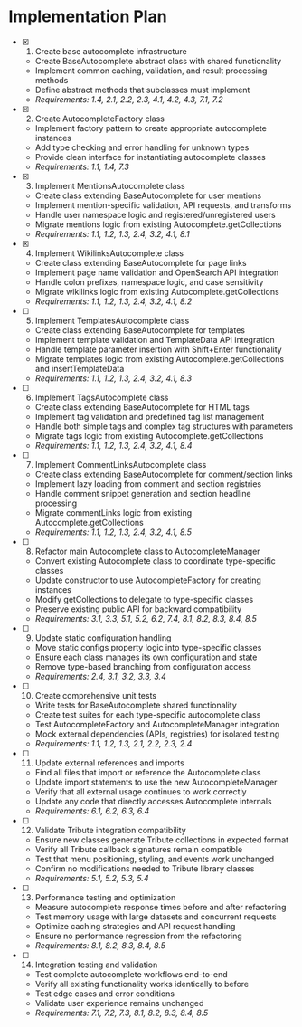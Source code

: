 # Implementation Plan

- [x] 1. Create base autocomplete infrastructure

  - Create BaseAutocomplete abstract class with shared functionality
  - Implement common caching, validation, and result processing methods
  - Define abstract methods that subclasses must implement
  - _Requirements: 1.4, 2.1, 2.2, 2.3, 4.1, 4.2, 4.3, 7.1, 7.2_

- [x] 2. Create AutocompleteFactory class

  - Implement factory pattern to create appropriate autocomplete instances
  - Add type checking and error handling for unknown types
  - Provide clean interface for instantiating autocomplete classes
  - _Requirements: 1.1, 1.4, 7.3_

- [x] 3. Implement MentionsAutocomplete class

  - Create class extending BaseAutocomplete for user mentions
  - Implement mention-specific validation, API requests, and transforms
  - Handle user namespace logic and registered/unregistered users
  - Migrate mentions logic from existing Autocomplete.getCollections
  - _Requirements: 1.1, 1.2, 1.3, 2.4, 3.2, 4.1, 8.1_

- [x] 4. Implement WikilinksAutocomplete class


  - Create class extending BaseAutocomplete for page links
  - Implement page name validation and OpenSearch API integration
  - Handle colon prefixes, namespace logic, and case sensitivity
  - Migrate wikilinks logic from existing Autocomplete.getCollections
  - _Requirements: 1.1, 1.2, 1.3, 2.4, 3.2, 4.1, 8.2_

- [ ] 5. Implement TemplatesAutocomplete class

  - Create class extending BaseAutocomplete for templates
  - Implement template validation and TemplateData API integration
  - Handle template parameter insertion with Shift+Enter functionality
  - Migrate templates logic from existing Autocomplete.getCollections and insertTemplateData
  - _Requirements: 1.1, 1.2, 1.3, 2.4, 3.2, 4.1, 8.3_

- [ ] 6. Implement TagsAutocomplete class

  - Create class extending BaseAutocomplete for HTML tags
  - Implement tag validation and predefined tag list management
  - Handle both simple tags and complex tag structures with parameters
  - Migrate tags logic from existing Autocomplete.getCollections
  - _Requirements: 1.1, 1.2, 1.3, 2.4, 3.2, 4.1, 8.4_

- [ ] 7. Implement CommentLinksAutocomplete class

  - Create class extending BaseAutocomplete for comment/section links
  - Implement lazy loading from comment and section registries
  - Handle comment snippet generation and section headline processing
  - Migrate commentLinks logic from existing Autocomplete.getCollections
  - _Requirements: 1.1, 1.2, 1.3, 2.4, 3.2, 4.1, 8.5_

- [ ] 8. Refactor main Autocomplete class to AutocompleteManager

  - Convert existing Autocomplete class to coordinate type-specific classes
  - Update constructor to use AutocompleteFactory for creating instances
  - Modify getCollections to delegate to type-specific classes
  - Preserve existing public API for backward compatibility
  - _Requirements: 3.1, 3.3, 5.1, 5.2, 6.2, 7.4, 8.1, 8.2, 8.3, 8.4, 8.5_

- [ ] 9. Update static configuration handling

  - Move static configs property logic into type-specific classes
  - Ensure each class manages its own configuration and state
  - Remove type-based branching from configuration access
  - _Requirements: 2.4, 3.1, 3.2, 3.3, 3.4_

- [ ] 10. Create comprehensive unit tests

  - Write tests for BaseAutocomplete shared functionality
  - Create test suites for each type-specific autocomplete class
  - Test AutocompleteFactory and AutocompleteManager integration
  - Mock external dependencies (APIs, registries) for isolated testing
  - _Requirements: 1.1, 1.2, 1.3, 2.1, 2.2, 2.3, 2.4_

- [ ] 11. Update external references and imports

  - Find all files that import or reference the Autocomplete class
  - Update import statements to use the new AutocompleteManager
  - Verify that all external usage continues to work correctly
  - Update any code that directly accesses Autocomplete internals
  - _Requirements: 6.1, 6.2, 6.3, 6.4_

- [ ] 12. Validate Tribute integration compatibility

  - Ensure new classes generate Tribute collections in expected format
  - Verify all Tribute callback signatures remain compatible
  - Test that menu positioning, styling, and events work unchanged
  - Confirm no modifications needed to Tribute library classes
  - _Requirements: 5.1, 5.2, 5.3, 5.4_

- [ ] 13. Performance testing and optimization

  - Measure autocomplete response times before and after refactoring
  - Test memory usage with large datasets and concurrent requests
  - Optimize caching strategies and API request handling
  - Ensure no performance regression from the refactoring
  - _Requirements: 8.1, 8.2, 8.3, 8.4, 8.5_

- [ ] 14. Integration testing and validation
  - Test complete autocomplete workflows end-to-end
  - Verify all existing functionality works identically to before
  - Test edge cases and error conditions
  - Validate user experience remains unchanged
  - _Requirements: 7.1, 7.2, 7.3, 8.1, 8.2, 8.3, 8.4, 8.5_
